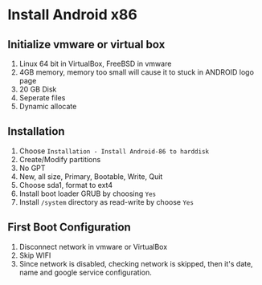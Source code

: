 # Install Android x86

## Initialize vmware or virtual box

1. Linux 64 bit in VirtualBox, FreeBSD in vmware
2. 4GB memory, memory too small will cause it to stuck in ANDROID logo page
3. 20 GB Disk
4. Seperate files
5. Dynamic allocate

## Installation

1. Choose `Installation - Install Android-86 to harddisk`
2. Create/Modify partitions
3. No GPT
4. New, all size, Primary, Bootable, Write, Quit
5. Choose sda1, format to ext4
6. Install boot loader GRUB by choosing `Yes`
7. Install `/system` directory as read-write by choose `Yes`


## First Boot Configuration

1. Disconnect network in vmware or VirtualBox
2. Skip WIFI
3. Since network is disabled, checking network is skipped, then it's date, name and google service configuration.

